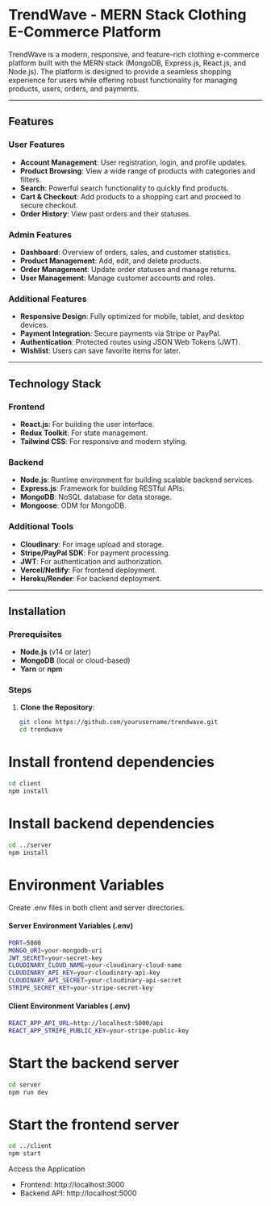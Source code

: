 # TrendWave - MERN Stack Clothing E-Commerce Platform

TrendWave is a modern, responsive, and feature-rich clothing e-commerce platform built with the MERN stack (MongoDB, Express.js, React.js, and Node.js). The platform is designed to provide a seamless shopping experience for users while offering robust functionality for managing products, users, orders, and payments.

---

## Features

### User Features
- **Account Management**: User registration, login, and profile updates.
- **Product Browsing**: View a wide range of products with categories and filters.
- **Search**: Powerful search functionality to quickly find products.
- **Cart & Checkout**: Add products to a shopping cart and proceed to secure checkout.
- **Order History**: View past orders and their statuses.

### Admin Features
- **Dashboard**: Overview of orders, sales, and customer statistics.
- **Product Management**: Add, edit, and delete products.
- **Order Management**: Update order statuses and manage returns.
- **User Management**: Manage customer accounts and roles.

### Additional Features
- **Responsive Design**: Fully optimized for mobile, tablet, and desktop devices.
- **Payment Integration**: Secure payments via Stripe or PayPal.
- **Authentication**: Protected routes using JSON Web Tokens (JWT).
- **Wishlist**: Users can save favorite items for later.

---

## Technology Stack

### Frontend
- **React.js**: For building the user interface.
- **Redux Toolkit**: For state management.
- **Tailwind CSS**: For responsive and modern styling.

### Backend
- **Node.js**: Runtime environment for building scalable backend services.
- **Express.js**: Framework for building RESTful APIs.
- **MongoDB**: NoSQL database for data storage.
- **Mongoose**: ODM for MongoDB.

### Additional Tools
- **Cloudinary**: For image upload and storage.
- **Stripe/PayPal SDK**: For payment processing.
- **JWT**: For authentication and authorization.
- **Vercel/Netlify**: For frontend deployment.
- **Heroku/Render**: For backend deployment.

---

## Installation

### Prerequisites
- **Node.js** (v14 or later)
- **MongoDB** (local or cloud-based)
- **Yarn** or **npm**

### Steps

1. **Clone the Repository**:
```bash
   git clone https://github.com/yourusername/trendwave.git
   cd trendwave
```


# Install frontend dependencies

```bash
cd client
npm install
```

# Install backend dependencies
```bash
cd ../server
npm install
```
# Environment Variables
Create .env files in both client and server directories.

#### Server Environment Variables (.env)


```bash
PORT=5000
MONGO_URI=your-mongodb-uri
JWT_SECRET=your-secret-key
CLOUDINARY_CLOUD_NAME=your-cloudinary-cloud-name
CLOUDINARY_API_KEY=your-cloudinary-api-key
CLOUDINARY_API_SECRET=your-cloudinary-api-secret
STRIPE_SECRET_KEY=your-stripe-secret-key
```
#### Client Environment Variables (.env)

```bash
REACT_APP_API_URL=http://localhost:5000/api
REACT_APP_STRIPE_PUBLIC_KEY=your-stripe-public-key
```
# Start the backend server
```bash
cd server
npm run dev
```
# Start the frontend server
```bash
cd ../client
npm start
```
Access the Application
- Frontend: http://localhost:3000
- Backend API: http://localhost:5000
